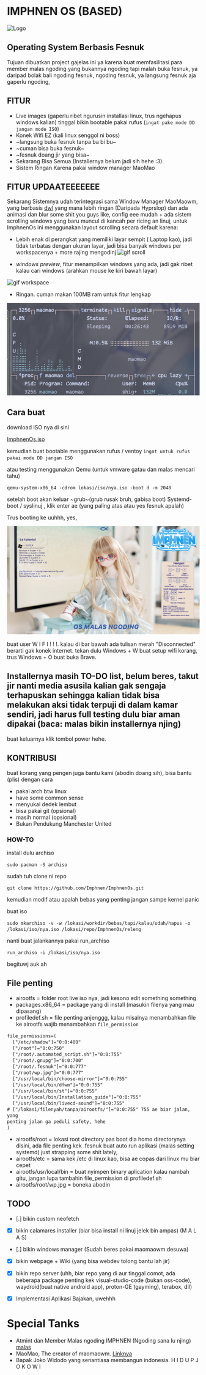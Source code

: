 # IMPHNEN OS (BASED)
![Logo](media/imphnen.png) 
## Operating System Berbasis Fesnuk

Tujuan dibuatkan project gajelas ini ya karena buat memfasilitasi para member malas ngoding yang bukannya ngoding tapi malah buka fesnuk, ya daripad bolak bali ngoding fesnuk, ngoding fesnuk, ya langsung fesnuk aja gaperlu ngoding, 

## FITUR
- Live images (gaperlu ribet ngurusin installasi linux, trus ngehapus windows kalian) tinggal bikin bootable pakai rufus (``ingat pake mode DD jangan mode ISO``)
- Konek Wifi EZ (kali linux senggol ni boss)
- ~langsung buka fesnuk tanpa ba bi bu~
- ~cuman bisa buka fesnuk~
- ~fesnuk doang jir yang bisa~
- Sekarang Bisa Semua (Installernya belum jadi sih hehe :3).
- Sistem Ringan Karena pakai window manager MaoMao




## FITUR UPDAATEEEEEEE
Sekarang Sistemnya udah terintegrasi sama Window Manager MaoMaowm, yang berbasis [dwl](https://codeberg.org/dwl/dwl) yang mana lebih ringan (Daripada Hyprslop) dan ada animasi dan blur some shit you guys like, config eee mudah + ada sistem scrolling windows yang baru muncul di kancah per ricing an linuj, untuk ImphnenOs ini menggunakan layout scrolling secara default karena: 

- Lebih enak di perangkat yang memiliki layar sempit ( Laptop kao), jadi tidak terbatas dengan ukuran layar, jadi bisa banyak windows per workspacenya + more rajing mengodinj
![gif scroll](media/doto.gif)

- *windows preview*, fitur menampilkan windows yang ada, jadi gak ribet kalau cari windows (arahkan mouse ke kiri bawah layar)

![gif workspace](media/preview.gif)

- Ringan. cuman makan 100MB ram untuk fitur lengkap

![maomao maomao](media/maomao.png)


## Cara buat
download ISO nya di sini

[ImphnenOs.iso](https://github.com/IMPHNEN/ImphnenOs/releases/download/Pita/ImphnenOs-P-I-T-A-x86_64.iso) 

kemudian buat bootable menggunakan rufus / ventoy
``ingat untuk rufus pakai mode DD jangan ISO``
 
atau testing menggunakan Qemu (untuk vmware gatau dan malas mencari tahu)

```
qemu-system-x86_64 -cdrom lokasi/iso/nya.iso -boot d -m 2048
```


setelah boot akan keluar ~grub~(grub rusak bruh, gabisa boot) Systemd-boot / syslinuj , klik enter ae (yang paling atas atau yes fesnuk apalah)


Trus booting ke uuhhh, yes, 

![wollpeper](media/wallpaper_imphnenos.png)


buat user W I F I ! ! !. kalau di bar bawah ada tulisan merah "Disconnected" berarti gak konek internet. tekan dulu Windows + W buat setup wifi korang, trus Windows + O buat buka Brave.


## Installernya masih TO-DO list, belum beres, takut jir nanti media asusila kalian gak sengaja terhapuskan sehingga kalian tidak bisa melakukan aksi tidak terpuji di dalam kamar sendiri, jadi harus full testing dulu biar aman dipakai (baca: malas bikin installernya njing)

buat keluarnya klik tombol power hehe.

## KONTRIBUSI
buat korang yang pengen juga bantu kami (abodin doang sih), bisa bantu (plis)
dengan cara
- pakai arch btw linux 
- have some common sense
- menyukai dedek lembut
- bisa pakai git (opsional)
- masih normal (opsional)
- Bukan Pendukung Manchester United

### HOW-TO

install dulu archiso
```
sudo pacman -S archiso
```
sudah tuh clone ni repo
```
git clone https://github.com/Imphnen/ImphnenOs.git
```
kemudian modif atau apalah bebas yang penting jangan sampe kernel panic

buat iso
```
sudo mkarchiso -v -w /lokasi/workdir/bebas/tapi/kalau/udah/hapus -o
/lokasi/iso/nya.iso /lokasi/repo/ImphnenOs/releng

```
nanti buat jalankannya pakai run_archiso
```
run_archiso -i /lokasi/iso/nya.iso
```

begituwj
auk ah

## File penting
- airootfs = folder root live iso nya, jadi kesono edit something something
- packages.x86_64 = package yang di install (masukin filenya yang mau dipasang)
- profiledef.sh = file penting anjenggg, kalau misalnya menambahkan file ke
  airootfs wajib menambahkan ``file_permission`` 
```
file_permissions=(
  ["/etc/shadow"]="0:0:400"
  ["/root"]="0:0:750"
  ["/root/.automated_script.sh"]="0:0:755"
  ["/root/.gnupg"]="0:0:700"
  ["/root/.fesnuk"]="0:0:777"
  ["/root/wp.jpg"]="0:0:777"
  ["/usr/local/bin/choose-mirror"]="0:0:755"
  ["/usr/local/bin/dfwm"]="0:0:755"
  ["/usr/local/bin/st"]="0:0:755"
  ["/usr/local/bin/Installation_guide"]="0:0:755"
  ["/usr/local/bin/livecd-sound"]="0:0:755"
# ["/lokasi/filenyah/tanpa/airootfs/"]="0:0:755" 755 ae biar jalan, yang
penting jalan ga peduli safety, hehe
)
```
- airootfs/root = lokasi root directory pas boot dia homo directorynya disini,
  ada file penting kek .fesnuk buat auto run aplikasi (malas setting systemd)
just strapping some shit lately,
- airootfs/etc = sama kek /etc di linux kao, bisa ae copas dari linux mu biar
  cepet
- airootfs/usr/local/bin = buat nyimpen binary aplication kalau nambah gitu,
  jangan lupa tambahin file_permission di profiledef.sh
- airootfs/root/wp.jpg = boneka abodin

## TODO

- [.] bikin custom neofetch
- [x] bikin calamares installer (biar bisa install ni linuj jelek bin ampas) (M A L A S)
- [.] bikin windows manager (Sudah beres pakai maomaowm desuwa)
- [x] bikin webpage + Wiki (yang bisa webdev tolong bantu lah jir)
- [x] bikin repo server (uhh, biar repo yang di aur tinggal comot, ada beberapa package penting kek visual-studio-code (bukan oss-code), waydroid(buat native android app), proton-GE (gayming), terabox, dll)
- [x] Implementasi Aplikasi Bajakan, uwehhh



# Special Tanks
- Atmint dan Member Malas ngoding IMPHNEN (Ngoding sana lu njing) [malas](https://niyaniya.moe)
- MaoMao, The creator of maomaowm. [Linknya](https://github.com/DreamMaoMao/maomaowm)
- Bapak Joko Widodo yang senantiasa membangun indonesia. H I D U P  J O K O W I

